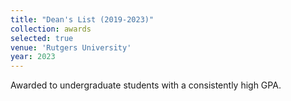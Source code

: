 ```yaml
---
title: "Dean's List (2019-2023)"
collection: awards
selected: true
venue: 'Rutgers University'
year: 2023
---
```

Awarded to undergraduate students with a consistently high GPA.